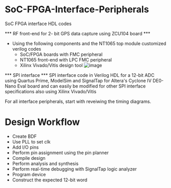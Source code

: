 # SoC-FPGA-Interface-Peripherals
SoC FPGA interface HDL codes

*** RF front-end for 2- bit GPS data capture using ZCU104 board ***
- Using the following components and the NT1065 top module customized verilog codes
  - SoC/FPGA boards with FMC peripheral
  - NT1065 front-end with LPC FMC peripheral
  - Xilinx Vivado/Vitis design tool
![image](https://user-images.githubusercontent.com/84130776/177437129-ee84a872-4626-4229-87ea-1c4af36efe05.png)

*** SPI interface ***
SPI interface code in Verilog HDL for a 12-bit ADC using Quartus Prime, ModelSim and SignalTap for Altera's Cyclone IV DE0-Nano Eval board and can easily be modified for other SPI interface specifications also using Xilinx Vivado/Vitis

For all interface peripherals, start with reveiwing the timing diagrams.

# Design Workflow
- Create BDF
- Use PLL to set clk
- Add I/O pins
- Perform pin assignment using the pin planner
- Compile design
- Perform analysis and synthesis
- Perform real-time debugging with SignalTap logic analyzer
- Program device
- Construct the expected 12-bit word
